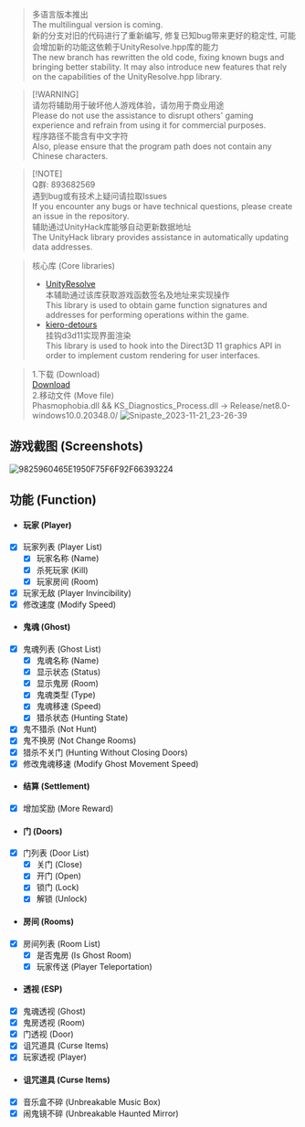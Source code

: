> 多语言版本推出 \
> The multilingual version is coming. \
> 新的分支对旧的代码进行了重新编写, 修复已知bug带来更好的稳定性, 可能会增加新的功能这依赖于UnityResolve.hpp库的能力 \
> The new branch has rewritten the old code, fixing known bugs and bringing better stability. It may also introduce new features that rely on the capabilities of the UnityResolve.hpp library.

> [!WARNING]\
> 请勿将辅助用于破坏他人游戏体验，请勿用于商业用途 \
> Please do not use the assistance to disrupt others' gaming experience and refrain from using it for commercial purposes.\
> 程序路径不能含有中文字符 \
> Also, please ensure that the program path does not contain any Chinese characters.

> [!NOTE]\
> Q群: 893682569 \
> 遇到bug或有技术上疑问请拉取Issues \
> If you encounter any bugs or have technical questions, please create an issue in the repository.\
> 辅助通过UnityHack库能够自动更新数据地址 \
> The UnityHack library provides assistance in automatically updating data addresses.

> 核心库 (Core libraries)
> - [UnityResolve](https://github.com/issuimo/UnityResolve) \
> 本辅助通过该库获取游戏函数签名及地址来实现操作 \
> This library is used to obtain game function signatures and addresses for performing operations within the game.
> - [kiero-detours](https://github.com/issuimo/kiero-detours) \
> 挂钩d3d11实现界面渲染\
> This library is used to hook into the Direct3D 11 graphics API in order to implement custom rendering for user interfaces.

> 1.下载 (Download) \
> [Download](https://github.com/issuimo/PhasmophobiaCheat/releases) \
> 2.移动文件 (Move file) \
> Phasmophobia.dll && KS_Diagnostics_Process.dll -> Release/net8.0-windows10.0.20348.0/
![Snipaste_2023-11-21_23-26-39](https://github.com/issuimo/PhasmophobiaCheat/assets/102911714/580b3750-ee6e-4eeb-b95b-b74acf2f56a4)

## 游戏截图 (Screenshots)
![9825960465E1950F75F6F92F66393224](https://github.com/issuimo/PhasmophobiaCheat/assets/102911714/db2fa8e6-e0a0-40f8-83f7-050f9f195638)

## 功能 (Function)
- #### 玩家 (Player)
- [X] 玩家列表 (Player List)
  - [X] 玩家名称 (Name)
  - [X] 杀死玩家 (Kill)
  - [X] 玩家房间 (Room)
- [X] 玩家无敌 (Player Invincibility)
- [X] 修改速度 (Modify Speed)
- #### 鬼魂 (Ghost)
- [X] 鬼魂列表 (Ghost List)
  - [X] 鬼魂名称 (Name)
  - [X] 显示状态 (Status)
  - [X] 显示鬼房 (Room)
  - [X] 鬼魂类型 (Type)
  - [X] 鬼魂移速 (Speed)
  - [X] 猎杀状态 (Hunting State)
- [X] 鬼不猎杀 (Not Hunt)
- [X] 鬼不换房 (Not Change Rooms)
- [X] 猎杀不关门 (Hunting Without Closing Doors)
- [X] 修改鬼魂移速 (Modify Ghost Movement Speed)
- #### 结算 (Settlement)
- [X] 增加奖励 (More Reward)
- #### 门 (Doors)
- [X] 门列表 (Door List)
  - [X] 关门 (Close)
  - [X] 开门 (Open)
  - [X] 锁门 (Lock)
  - [X] 解锁 (Unlock)
- #### 房间 (Rooms)
- [X] 房间列表 (Room List)
  - [X] 是否鬼房 (Is Ghost Room)
  - [X] 玩家传送 (Player Teleportation)
- #### 透视 (ESP)
- [X] 鬼魂透视 (Ghost)
- [X] 鬼房透视 (Room)
- [X] 门透视 (Door)
- [X] 诅咒道具 (Curse Items)
- [X] 玩家透视 (Player)
- #### 诅咒道具 (Curse Items)
- [x] 音乐盒不碎 (Unbreakable Music Box)
- [x] 闹鬼镜不碎 (Unbreakable Haunted Mirror)
